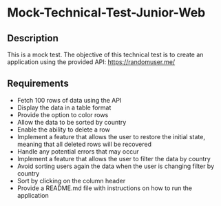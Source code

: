 # Mock-Technical-Test-Junior-Web
## Description
This is a mock test. 
The objective of this technical test is to create an application using the provided API: https://randomuser.me/
## Requirements

- Fetch 100 rows of data using the API
- Display the data in a table format
- Provide the option to color rows
- Allow the data to be sorted by country
- Enable the ability to delete a row
- Implement a feature that allows the user to restore the initial state, meaning that all deleted rows will be recovered
- Handle any potential errors that may occur
- Implement a feature that allows the user to filter the data by country
- Avoid sorting users again the data when the user is changing filter by country
- Sort by clicking on the column header
- Provide a README.md file with instructions on how to run the application
